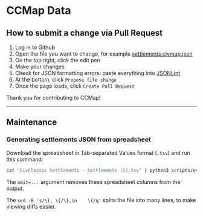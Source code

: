CCMap Data
==========

## How to submit a change via Pull Request

1. Log in to Github
1. Open the file you want to change, for example [settlements.civmap.json](https://github.com/ccmap/data/tree/master/settlements.civmap.json)
1. On the top right, click the edit pen
1. Make your changes
1. Check for JSON formatting errors: paste everything into [JSONLint](https://jsonlint.com/?reformat=no)
1. At the bottom, click `Propose file change`
1. Once the page loads, click `Create Pull Request`

Thank you for contributing to CCMap!

---

## Maintenance

### Generating settlements JSON from spreadsheet

Download the spreadsheet in Tab-separated Values format (`.tsv`) and run this command:

```bash
cat "CivClassic Settlements - Settlements (1).tsv" | python3 scripts/overlay_from_tsv.py 'omit=founded=major=active=Activity Index - Jan. 2018=Activity Index - Feb. 2018=Activity Index - Apr. 2018=Activity Index - May 2018=Appomattox Builder\'s Association - Rating' | sed -E 's/\}, \{/\},\n    \{/g' > settlements.civmap.json
```

The `omit=...` argument removes these spreadsheet columns from the output.

The `sed -E 's/\}, \{/\},\n    \{/g'` splits the file into many lines, to make viewing diffs easier.
